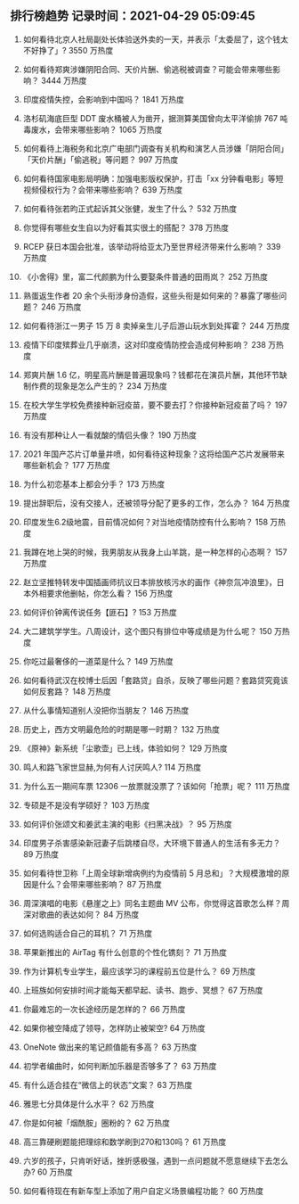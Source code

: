 
## 排行榜趋势 记录时间：2021-04-29 05:09:45
  
  1. 如何看待北京人社局副处长体验送外卖的一天，并表示「太委屈了，这个钱太不好挣了」? 3550 万热度
    
  2. 如何看待郑爽涉嫌阴阳合同、天价片酬、偷逃税被调查？可能会带来哪些影响？ 3444 万热度
    
  3. 印度疫情失控，会影响到中国吗？ 1841 万热度
    
  4. 洛杉矶海底巨型 DDT 废水桶被人为凿开，据测算美国曾向太平洋偷排 767 吨毒废水，会带来哪些影响？ 1065 万热度
    
  5. 如何看待上海税务和北京广电部门调查有关机构和演艺人员涉嫌「阴阳合同」「天价片酬」「偷逃税」等问题？ 997 万热度
    
  6. 如何看待国家电影局明确：加强电影版权保护，打击「xx 分钟看电影」等短视频侵权行为？会带来哪些影响？ 639 万热度
    
  7. 如何看待张若昀正式起诉其父张健，发生了什么？ 532 万热度
    
  8. 你觉得有哪些女生自以为好看其实很土的搭配？ 378 万热度
    
  9. RCEP 获日本国会批准，该举动将给亚太乃至世界经济带来什么影响？ 339 万热度
    
  10. 《小舍得》里，富二代颜鹏为什么要娶条件普通的田雨岚？ 252 万热度
    
  11. 熟蛋返生作者 20 余个头衔涉身份造假，这些头衔是如何来的？暴露了哪些问题？ 246 万热度
    
  12. 如何看待浙江一男子 15 万 8 卖掉亲生儿子后游山玩水到处挥霍？ 244 万热度
    
  13. 疫情下印度殡葬业几乎崩溃，这对印度疫情防控会造成何种影响？ 238 万热度
    
  14. 郑爽片酬 1.6 亿，明星高片酬是普遍现象吗？钱都花在演员片酬，其他环节缺制作费的现象是怎么产生的？ 234 万热度
    
  15. 在校大学生学校免费接种新冠疫苗，要不要去打？你接种新冠疫苗了吗？ 197 万热度
    
  16. 有没有那种让人一看就酸的情侣头像？ 190 万热度
    
  17. 2021 年国产芯片订单量井喷，如何看待这种现象？这将给国产芯片发展带来哪些新机会？ 177 万热度
    
  18. 为什么初恋基本上都会分手？ 173 万热度
    
  19. 提出辞职后，没有交接人，还被领导分配了更多的工作，怎么办？ 164 万热度
    
  20. 印度发生6.2级地震，目前情况如何？对当地疫情防控有什么影响？ 158 万热度
    
  21. 我蹲在地上哭的时候，我男朋友从我身上山羊跳，是一种怎样的心态啊？ 157 万热度
    
  22. 赵立坚推特转发中国插画师抗议日本排放核污水的画作《神奈氚冲浪里》，日本外相要求他删帖，你怎么看？ 156 万热度
    
  23. 如何评价钟离传说任务【匪石】? 153 万热度
    
  24. 大二建筑学学生。八周设计，这个图只有排位中等成绩是为什么呢？ 150 万热度
    
  25. 你吃过最奢侈的一道菜是什么？ 149 万热度
    
  26. 如何看待武汉在校博士后因「套路贷」自杀，反映了哪些问题？套路贷究竟该如何反套路？ 148 万热度
    
  27. 从什么事情知道别人没把你当朋友？ 146 万热度
    
  28. 历史上，西方文明最危险的时期是哪一时期？ 132 万热度
    
  29. 《原神》新系统「尘歌壶」已上线，体验如何？ 129 万热度
    
  30. 鸣人和路飞家世显赫,为何有人讨厌鸣人? 114 万热度
    
  31. 为什么五一期间车票 12306 一放票就没票了？该如何「抢票」呢？ 111 万热度
    
  32. 专硕是不是没有学硕好？ 103 万热度
    
  33. 如何评价张颂文和姜武主演的电影《扫黑决战》？ 95 万热度
    
  34. 印度男子杀害感染新冠妻子后跳楼自尽，大环境下普通人的生活有多无力？ 89 万热度
    
  35. 如何看待世卫称「上周全球新增病例约为疫情前 5 月总和」？大规模激增的原因是什么？会带来哪些影响？ 87 万热度
    
  36. 周深演唱的电影《悬崖之上》同名主题曲 MV 公布，你觉得这首歌怎么样？周深对歌曲的表达如何？ 84 万热度
    
  37. 如何选购适合自己的耳机？ 71 万热度
    
  38. 苹果新推出的 AirTag 有什么创意的个性化镌刻？ 71 万热度
    
  39. 作为计算机专业学生，最应该学习的课程前五位是什么？ 69 万热度
    
  40. 上班族如何安排时间才能每天都早起、读书、跑步、冥想？ 67 万热度
    
  41. 你最难忘的一次长途经历是怎样的？ 66 万热度
    
  42. 如果你被空降成了领导，怎样防止被架空? 64 万热度
    
  43. OneNote 做出来的笔记颜值能有多高？ 63 万热度
    
  44. 初学者编曲时，如何判断加乐器是否够多了？ 63 万热度
    
  45. 有什么适合挂在“微信上的状态”文案？ 63 万热度
    
  46. 雅思七分具体是什么水平？ 62 万热度
    
  47. 你是如何被「烟酰胺」圈粉的？ 62 万热度
    
  48. 高三靠硬刷题能把理综和数学刷到270和130吗？ 61 万热度
    
  49. 六岁的孩子，只肯听好话，挫折感极强，遇到一点问题就不愿意继续下去怎么办? 60 万热度
    
  50. 如何看待现在有新车型上添加了用户自定义场景编程功能？ 60 万热度
    
